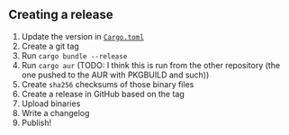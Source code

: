 ## Creating a release

1. Update the version in [`Cargo.toml`](./Cargo.toml)
1. Create a git tag
1. Run `cargo bundle --release`
1. Run `cargo aur` (TODO: I think this is run from the other repository (the one pushed to the AUR with PKGBUILD and such))
1. Create `sha256` checksums of those binary files
1. Create a release in GitHub based on the tag
1. Upload binaries
1. Write a changelog
1. Publish!
